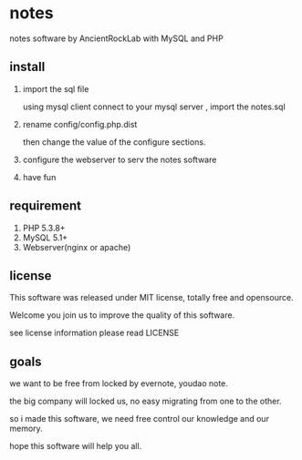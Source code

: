 notes
=====

notes software by AncientRockLab with MySQL and PHP

install
--------

1. import the sql file

    using mysql client connect to your mysql server , import the notes.sql

2. rename config/config.php.dist


   then change the value of the configure sections.

3. configure the webserver to serv the notes software

4. have fun


requirement
-----------

1. PHP 5.3.8+
2. MySQL 5.1+
3. Webserver(nginx or apache)

license
----------

This software was released under MIT license, totally free and opensource.

Welcome you join us to improve the quality of this software.

see license information please read LICENSE

goals
---------

we want to be free from locked by evernote, youdao note.

the big company will locked us, no easy migrating from one to the other.

so i made this software, we need free control our knowledge and our memory.

hope this software will help you all.

